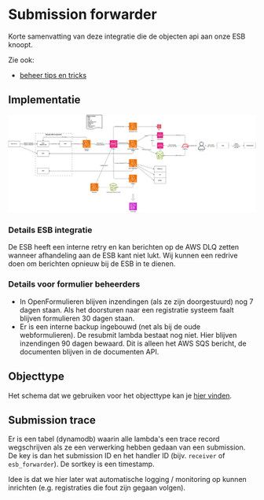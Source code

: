 # Submission forwarder

Korte samenvatting van deze integratie die de objecten api aan onze ESB knoopt.

Zie ook: 
- [beheer tips en tricks](../../../docs/BeheerTipsAndTricks.md)

## Implementatie
![Implementatie](./submission-forwarder-v2.drawio.png)

### Details ESB integratie
De ESB heeft een interne retry en kan berichten op de AWS DLQ zetten wanneer afhandeling aan de ESB kant niet lukt. Wij kunnen een redrive doen om berichten opnieuw bij de ESB in te dienen.


### Details voor formulier beheerders
- In OpenFormulieren blijven inzendingen (als ze zijn doorgestuurd) nog 7 dagen staan. Als het doorsturen naar een registratie systeem faalt blijven formulieren 30 dagen staan.
- Er is een interne backup ingebouwd (net als bij de oude webformulieren). De resubmit lambda bestaat nog niet. Hier blijven inzendingen 90 dagen bewaard. Dit is alleen het AWS SQS bericht, de documenten blijven in de documenten API.


## Objecttype
Het schema dat we gebruiken voor het objecttype kan je [hier vinden](../schema/netwerkschijfESBFormulierInzending.json).

## Submission trace
Er is een tabel (dynamodb) waarin alle lambda's een trace record wegschrijven als ze een verwerking hebben gedaan van een submission. De key is dan het submission ID en het handler ID (bijv. `receiver` of `esb_forwarder`). De sortkey is een timestamp. 

Idee is dat we hier later wat automatische logging / monitoring op kunnen inrichten (e.g. registraties die fout zijn gegaan volgen).